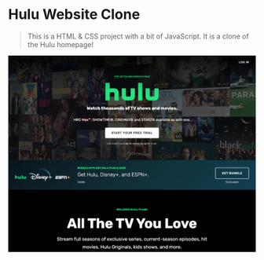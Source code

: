 # Hulu Website Clone

> This is a HTML & CSS project with a bit of JavaScript. It is a clone of the Hulu homepage! 


![Hulu Clone](/img/screen.png 'Hulu Clone')
